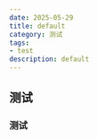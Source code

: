```yaml
---
date: 2025-05-29
title: default
category: 测试
tags:
- test
description: default
---
```


## 测试
### 测试
